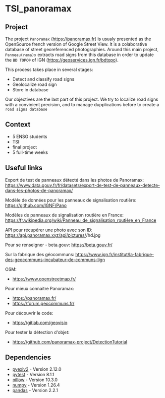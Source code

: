 # TSI_panoramax

## Project

The project `Panoramax` (https://panoramax.fr) is usualy presented as the OpenSource french version of Google Street View. It is a colaborative database of street georeferenced photographies. Around this main project, `Panneau(rama)x` extracts road signs from this database in order to update the `BD TOPO®` of IGN (https://geoservices.ign.fr/bdtopo).

This process takes place in several stages:

- Detect and classify road signs
- Geolocalize road sign
- Store in database

Our objectives are the last part of this project. We try to localize road signs with a convinient precision, and to manage dupplications before to create a `road signs database`

## Context

- 5 ENSG students
- TSI
- final project
- 5 full-time weeks

## Useful links

Export de test de panneaux détecté dans les photos de Panoramax:
https://www.data.gouv.fr/fr/datasets/export-de-test-de-panneaux-detecte-dans-les-photos-de-panoramax/

Modèle de données pour les panneaux de signalisation routière:
https://github.com/IGNF/Pano

Modèles de panneaux de signalisation routière en France:
https://fr.wikipedia.org/wiki/Panneau_de_signalisation_routière_en_France

API pour récupérer une photo avec son ID:
https://api.panoramax.xyz/api/pictures/<id>/hd.jpg 

Pour se renseigner - beta.gouv: 
https://beta.gouv.fr/

Sur la fabrique des géocommuns: 
https://www.ign.fr/institut/la-fabrique-des-geocommuns-incubateur-de-communs-lign

OSM:
- https://www.openstreetmap.fr/

Pour mieux connaitre Panoramax:
- https://panoramax.fr/
- https://forum.geocommuns.fr/

Pour découvrir le code:
- https://gitlab.com/geovisio

Pour tester la détection d'objet:
- https://github.com/panoramax-project/DetectionTutorial

## Dependencies

- [pyexiv2](https://github.com/LeoHsiao1/pyexiv2) - Version 2.12.0
- [pytest](https://github.com/pytest-dev/pytest) - Version 8.1.1
- [pillow](https://github.com/python-pillow/Pillow) - Version 10.3.0
- [numpy](https://github.com/numpy/numpy) - Version 1.26.4
- [pandas](https://github.com/pandas-dev/pandas) - Version 2.2.1
